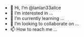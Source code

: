 - 👋 Hi, I’m @lanlan33alice
- 👀 I’m interested in ...
- 🌱 I’m currently learning ...
- 💞️ I’m looking to collaborate on ...
- 📫 How to reach me ...

<!---
lanlan33alice/lanlan33alice is a ✨ special ✨ repository because its `README.md` (this file) appears on your GitHub profile.
You can click the Preview link to take a look at your changes.
--->
